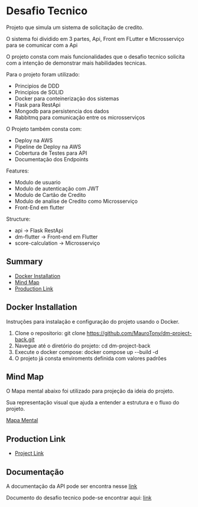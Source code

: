 # Desafio Tecnico
Projeto que simula um sistema de solicitação de credito.

O sistema foi dividido em 3 partes, Api, Front em FLutter e Microsserviço para se comunicar com a Api

O projeto consta com mais funcionalidades que o desafio tecnico solicita com a intenção de demonstrar mais habilidades tecnicas.

Para o projeto foram utilizado:
- Principios de DDD
- Principios de SOLID
- Docker para conteinerização dos sistemas
- Flask para RestApi
- Mongodb para persistencia dos dados
- Rabbitmq para comunicação entre os microsserviços

O Projeto também consta com:
- Deploy na AWS
- Pipeline de Deploy na AWS
- Cobertura de Testes para API
- Documentação dos Endpoints
  
Features:
- Modulo de usuario
- Modulo de autenticação com JWT
- Modulo de Cartão de Credito
- Modulo de analise de Credito como Microsserviço
- Front-End em flutter

Structure:
- api -> Flask RestApi
- dm-flutter -> Front-end em Flutter
- score-calculation -> Microsserviço
  
## Summary 
- [Docker Installation](#docker-installation) 
- [Mind Map](#mind-map) 
- [Production Link](#production-link)
  
## Docker Installation 
Instruções para instalação e configuração do projeto usando o Docker.

1. Clone o repositorio:  git clone https://github.com/MauroTony/dm-project-back.git 
2. Navegue até o diretório do projeto:  cd dm-project-back
3. Execute o docker compose: docker compose up --build -d
4. O projeto já consta enviroments definida com valores padrões
 ## Mind Map 
O Mapa mental abaixo foi utilizado para projeção da ideia do projeto.

Sua representação visual que ajuda a entender a estrutura e o fluxo do projeto.

[Mapa Mental](https://github.com/MauroTony/dm-project-back/assets/57079165/deb3fc7a-86c8-4f7a-9ac9-beb1a445764e)

## Production Link 
- [Project  Link](http://35.171.26.111:8080)

## Documentação
A documentação da API pode ser encontra nesse [link](https://documenter.getpostman.com/view/14325061/2s946eAtR5)

Documento do desafio tecnico pode-se encontrar aqui: [link](https://communication-assets.gupy.io/production/companies/934/emails/1688733069740/communication-assets-e8bfbdd0-1cc1-11ee-a776-87da19c60919/desenvolvedor_snior_python.pdf)
